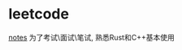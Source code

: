 # leetcode
[notes](https://www.notion.so/lincyawer/93a8fb2e4b84468f9a5f300929cd33e0?v=17554a5dd11748a4a6cd737368fdcd21)
为了考试\面试\笔试,  熟悉Rust和C++基本使用

